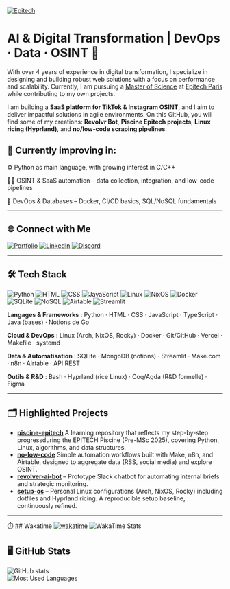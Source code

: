 [![Epitech](https://img.shields.io/badge/Epitech-2025--2028-blue?logo=graduation-cap&style=for-the-badge)](https://www.epitech.eu/formation-alternance/pre-msc-post-bac2/)

# AI & Digital Transformation | DevOps · Data · OSINT 🌠

With over 4 years of experience in digital transformation, I specialize in designing and building robust web solutions with a focus on performance and scalability. Currently, I am pursuing a [Master of Science](https://www.epitech.eu/formation-alternance/pre-msc-post-bac2/) at [Epitech Paris](https://www.epitech.eu/ecole-informatique-paris/) while contributing to my own projects.  

I am building a **SaaS platform for TikTok & Instagram OSINT**, and I aim to deliver impactful solutions in agile environments. On this GitHub, you will find some of my creations: **Revolvr Bot**, **Piscine Epitech projects**, **Linux ricing (Hyprland)**, and **no/low-code scraping pipelines**.  

## 🧪 Currently improving in:
⚙️ Python as main language, with growing interest in C/C++

👩‍💻 OSINT & SaaS automation – data collection, integration, and low-code pipelines

📡 DevOps & Databases – Docker, CI/CD basics, SQL/NoSQL fundamentals

---

## 🌐 Connect with Me

[![Portfolio](https://img.shields.io/badge/Portfolio-000000?style=for-the-badge&logo=vercel&logoColor=white)](https://www.romeo-cavazza.dev) [![LinkedIn](https://img.shields.io/badge/LinkedIn-0A66C2?style=for-the-badge&logo=linkedin&logoColor=white)](https://www.linkedin.com/in/romeo-cavazza/) [![Discord](https://img.shields.io/badge/Discord-5865F2?style=for-the-badge&logo=discord&logoColor=white)](https://discord.com/invite/UTYBtZcu)

---

## 🛠 Tech Stack
![Python](https://img.shields.io/badge/Python-3776AB?logo=python&logoColor=white) ![HTML](https://img.shields.io/badge/HTML5-E34F26?logo=html5&logoColor=white) ![CSS](https://img.shields.io/badge/CSS3-1572B6?logo=css3&logoColor=white) ![JavaScript](https://img.shields.io/badge/JavaScript-F7DF1E?logo=javascript&logoColor=black) ![Linux](https://img.shields.io/badge/Linux-FCC624?logo=linux&logoColor=black) ![NixOS](https://img.shields.io/badge/NixOS-5277C3?logo=nixos&logoColor=white) ![Docker](https://img.shields.io/badge/Docker-2496ED?logo=docker&logoColor=white) ![SQLite](https://img.shields.io/badge/SQLite-003B57?logo=sqlite&logoColor=white) ![NoSQL](https://img.shields.io/badge/NoSQL-005571?logo=mongodb&logoColor=white) ![Airtable](https://img.shields.io/badge/Airtable-18BFFF?logo=airtable&logoColor=white) ![Streamlit](https://img.shields.io/badge/Streamlit-FF4B4B?logo=streamlit&logoColor=white)  

**Langages & Frameworks** : Python · HTML · CSS · JavaScript · TypeScript · Java (bases) · Notions de Go

**Cloud & DevOps** : Linux (Arch, NixOS, Rocky) · Docker · Git/GitHub · Vercel · Makefile · systemd

**Data & Automatisation** : SQLite · MongoDB (notions) · Streamlit · Make.com · n8n · Airtable · API REST

**Outils & R&D** : Bash · Hyprland (rice Linux) · Coq/Agda (R&D formelle) · Figma

---

## 🗂️ Highlighted Projects

- [**piscine-epitech**](https://github.com/Namtar-afk/piscine-epitech) A learning repository that reflects my step-by-step progressduring the EPITECH Piscine (Pre-MSc 2025), covering Python, Linux, algorithms, and data structures.
- [**no-low-code**](https://github.com/Namtar-afk/no-low-code) Simple automation workflows built with Make, n8n, and Airtable, designed to aggregate data (RSS, social media) and explore OSINT.
- [**revolver-ai-bot**](https://github.com/Namtar-afk/revolver-ai-bot) – Prototype Slack chatbot for automating internal briefs and strategic monitoring.
- [**setup-os**](https://github.com/Namtar-afk/setup-os) – Personal Linux configurations (Arch, NixOS, Rocky) including dotfiles and Hyprland ricing. A reproducible setup baseline, continuously refined.

---
⏱️ ## Wakatime
[![wakatime](https://wakatime.com/badge/user/5e4b28a1-b544-4033-9d4b-0f3cf1a431c8.svg)](https://wakatime.com/@5e4b28a1-b544-4033-9d4b-0f3cf1a431c8)
![WakaTime Stats](https://wakatime.com/share/@romeocavazza/4adc485d-22cf-48b6-a16e-089d1749a8ef.svg)

## 🖥️ GitHub Stats
![GitHub stats](https://github-readme-stats.vercel.app/api?username=Namtar-afk&show_icons=true&theme=radical)  
![Most Used Languages](https://github-readme-stats.vercel.app/api/top-langs/?username=Namtar-afk&layout=compact&theme=radical)
